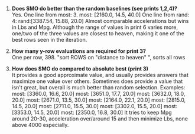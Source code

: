1. **Does SMO do better than the random baselines (see prints 1,2,4)?**   
Yes. One line from most: 3. most: [2160.0, 14.5, 40.0] One line from rand: 4: rand:[3387.54, 15.88, 20.0] Almost comparable accelerations but wins in Lbs and Mpg. Although the range of values in print 6 varies more, one/two of the three values are closest to heaven, making it one of the best rows seen in the iteration.

2. **How many y-row evaluations are required for print 3?**   
One per row, 398. "sort ROWS on "distance to heaven" ", sorts all rows

3. **How does SMO do compared to absolute best (print 3)**    
It provides a good approximate value, and usually provides answers that maximize one value over others. Sometimes does provide a value that isn't great, but overall is much better than random selection. Examples:
most: [3360.0, 16.6, 20.0]
most: [3651.0, 17.7, 20.0]
most: [3632.0, 18.0, 20.0]
most: [2671.0, 13.5, 30.0]
most: [2164.0, 22.1, 20.0]
most: [2815.0, 14.5, 20.0]
most: [2711.0, 15.5, 30.0]
most: [3302.0, 15.5, 20.0]
most: [3353.0, 14.5, 20.0]
most: [2350.0, 16.8, 30.0] It tries to keep Mpg around 20-30, acceleration over/around 15 and then minimize Lbs, none above 4000 especially.

